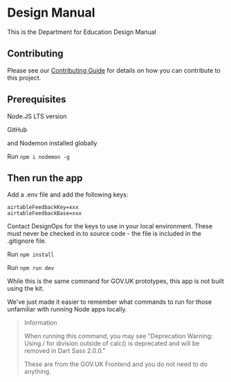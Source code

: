 # Design Manual

This is the Department for Education Design Manual

## Contributing
Please see our [Contributing Guide](CONTRIBUTING.md) for details on how you can contribute to this project.


## Prerequisites

Node.JS LTS version

GitHub

and Nodemon installed globally

Run `npm i nodemon -g`

## Then run the app

Add a .env file and add the following keys:

```
airtableFeedbackKey=xxx
airtableFeedbackBase=xxx
```
Contact DesignOps for the keys to use in your local environment. These must never be checked in to source code - the file is included in the .gitignore file.

Run `npm install`

Run `npm run dev`

While this is the same command for GOV.UK prototypes, this app is not built using the kit.

We've just made it easier to remember what commands to run for those unfamiliar with 
running Node apps locally.

> Information
>
> When running this command, you may see "Deprecation Warning: Using / for division outside of calc() is deprecated and will be removed in Dart Sass 2.0.0."
> 
> These are from the GOV.UK Frontend and you do not need to do anything.
